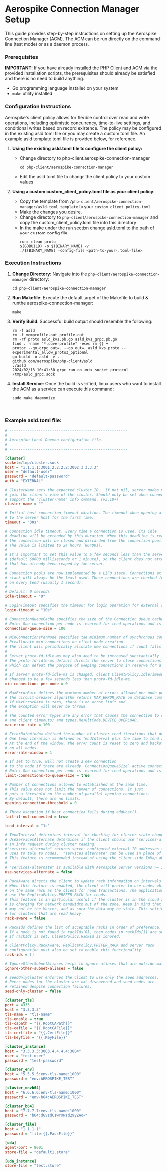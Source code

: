 # Aerospike Connection Manager Setup

This guide provides step-by-step instructions on setting up the Aerospike Connection Manager (ACM).  The ACM can be run directly on the command line (test mode) or as a daemon process. 

### Prerequisites

**IMPORTANT**: If you have already installed the PHP Client and ACM via the provided installation scripts, the prerequisites should already be satisfied and there is no need to build anything.

- Go programming language installed on your system
- `make` utility installed

### Configuration Instructions
Aerospike's client policy allows for flexible control over read and write operations, including optimistic concurrency, time-to-live settings, and conditional writes based on record existence. The policy may be configured in the existing asld.toml file or you may create a custom toml file.  An example asld template toml file is provided below, for reference.

1. **Using the existing asld.toml file to configure the client policy:**
    - Change directory to php-client/aerospike-connection-manager
       ```shell
       cd php-client/aerospike-connection-manager
       ```
    - Edit the asld.toml file to change the client policy to your custom values

2. **Using a custom custom_client_policy.toml file as your client policy**: 
    - Copy the template from `/php-client/aerospike-connection-manager/asld.toml.template` to your `custom_client_policy.toml`
    - Make the changes you desire.
    - Change directory to `php-client/aerospike-connection-manager` and copy the custom_client_policy.toml file into this directory
    - In the make under the run  section change asld.toml to the path of your custom config file.
        ```shell
        run: clean proto
        $(GOBUILD) -o $(BINARY_NAME) -v .
        ./$(BINARY_NAME) -config-file <path-to-your-.toml-file>
        ```

### Execution Instructions

1. **Change Directory**: Navigate into the `php-client/aerospike-connection-manager` directory:
   ```shell
   cd php-client/aerospike-connection-manager
   ```

2. **Run Makefile**: Execute the default target of the Makefile to build & runthe aerospike-connection-manager:
   ```shell
   make
   ```

3. **Verify Build**: Successful build output should resemble the following:
    ```shell
    rm -f asld
    rm -f memprofile.out profile.out
    rm -rf proto asld_kvs.pb.go asld_kvs_grpc.pb.go
    find . -name "*.coverprofile" -exec rm {} +
    protoc --go-grpc_out=. --go_out=. asld_kvs.proto --experimental_allow_proto3_optional
    go build -o asld -v .
    github.com/aerospike/php-client/asld
    ./asld
    2024/02/13 10:41:30 grpc ran on unix socket protocol /tmp/asld_grpc.sock
    ```

4. **Install Service**: Once the build is verified, linux users who want to install the ACM as a service can execute this command:
    ```shell
    sudo make daemonize
    ```
&nbsp;
### Example asld.toml file:
~~~ini 
# -----------------------------------------------------
#
# Aerospike Local Daemon configuration file.
#
# -----------------------------------------------------

[cluster]
socket=/tmp/cluster.sock
host = "1.1.1.1:3001,2.2.2.2:3002,3.3.3.3"
user = "default-user"
password = "default-password"
auth = "EXTERNAL"

# ClusterName sets the expected cluster ID.  If not nil, server nodes must return this cluster ID in order to
# join the client's view of the cluster. Should only be set when connecting to servers that
# support the "cluster-name" info command. (v3.10+)
cluster-name = ""

# Initial host connection timeout duration. The timeout when opening a connection
# to the server host for the first time.
timeout = "30s"

# Connection idle timeout. Every time a connection is used, its idle
# deadline will be extended by this duration. When this deadline is reached,
# the connection will be closed and discarded from the connection pool.
# The value is limited to 24 hours (86400s).
#
# It's important to set this value to a few seconds less than the server's proto-fd-idle-ms
# (default 60000 milliseconds or 1 minute), so the client does not attempt to use a socket
# that has already been reaped by the server.
#
# Connection pools are now implemented by a LIFO stack. Connections at the tail of the
# stack will always be the least used. These connections are checked for IdleTimeout
# on every tend (usually 1 second).
#
# Default: 0 seconds
idle-timeout = "0"

# LoginTimeout specifies the timeout for login operation for external authentication such as LDAP.
login-timeout = "10s"

# ConnectionQueueCache specifies the size of the Connection Queue cache PER NODE.
# Note: One connection per node is reserved for tend operations and is not used for transactions.
connection-queue-size = 100

# MinConnectionsPerNode specifies the minimum number of synchronous connections allowed per server node.
# Preallocate min connections on client node creation.
# The client will periodically allocate new connections if count falls below min connections.
#
# Server proto-fd-idle-ms may also need to be increased substantially if min connections are defined.
# The proto-fd-idle-ms default directs the server to close connections that are idle for 60 seconds
# which can defeat the purpose of keeping connections in reserve for a future burst of activity.
#
# If server proto-fd-idle-ms is changed, client ClientPolicy.IdleTimeout should also be
# changed to be a few seconds less than proto-fd-idle-ms.
min-connections-per-node = 0

# MaxErrorRate defines the maximum number of errors allowed per node per ErrorRateWindow before
# the circuit-breaker algorithm returns MAX_ERROR_RATE on database commands to that node.
# If MaxErrorRate is zero, there is no error limit and
# the exception will never be thrown.
#
# The counted error types are any error that causes the connection to close (socket errors
# and client timeouts) and types.ResultCode.DEVICE_OVERLOAD.
max-error-rate = 100

# ErrorRateWindow defined the number of cluster tend iterations that defines the window for MaxErrorRate.
# One tend iteration is defined as TendInterval plus the time to tend all nodes.
# At the end of the window, the error count is reset to zero and backoff state is removed
# on all nodes.
error-rate-window = 1

# If set to true, will not create a new connection
# to the node if there are already `ConnectionQueueSize` active connections.
# Note: One connection per node is reserved for tend operations and is not used for transactions.
limit-connections-to-queue-size = true

# Number of connections allowed to established at the same time.
# This value does not limit the number of connections. It just
# puts a threshold on the number of parallel opening connections.
# By default, there are no limits.
opening-connection-threshold = 0

# Throw exception if host connection fails during addHost().
fail-if-not-connected = true

tend-interval = "1s"

# TendInterval determines interval for checking for cluster state changes.
# UseServicesAlternate determines if the client should use "services-alternate" instead of "services"
# in info request during cluster tending.
#"services-alternate" returns server configured external IP addresses that client
# uses to talk to nodes.  "services-alternate" can be used in place of providing a client "ipMap".
# This feature is recommended instead of using the client-side IpMap above.
#
# "services-alternate" is available with Aerospike Server versions >= 3.7.1.
use-services-alternate = false

# RackAware directs the client to update rack information on intervals.
# When this feature is enabled, the client will prefer to use nodes which reside
# on the same rack as the client for read transactions. The application should also set the RackId, and
# use the ReplicaPolicy.PREFER_RACK for reads.
# This feature is in particular useful if the cluster is in the cloud and the cloud provider
# is charging for network bandwidth out of the zone. Keep in mind that the node on the same rack
# may not be the Master, and as such the data may be stale. This setting is particularly usable
# for clusters that are read heavy.
rack-aware = false

# RackIds defines the list of acceptable racks in order of preference. Nodes in RackIds[0] are chosen first.
# If a node is not found in rackIds[0], then nodes in rackIds[1] are searched, and so on.
# If rackIds is set, ClientPolicy.RackId is ignored.
#
# ClientPolicy.RackAware, ReplicaPolicy.PREFER_RACK and server rack
# configuration must also be set to enable this functionality.
rack-ids = []

# IgnoreOtherSubnetAliases helps to ignore aliases that are outside main subnet
ignore-other-subnet-aliases = false

# SeedOnlyCluster enforces the client to use only the seed addresses.
# Peers nodes for the cluster are not discovered and seed nodes are
# retained despite connection failures.
seed-only-cluster = false

[cluster_tls]
port = 4333
host = "3.3.3.3"
tls-name = "tls-name"
tls-enable = true
tls-capath = "{{.RootCAPath}}"
tls-cafile = "{{.RootCAFile}}"
tls-certfile = "{{.CertFile}}"
tls-keyfile = "{{.KeyFile}}"

[cluster_instance]
host = "3.3.3.3:3003,4.4.4.4:3004"
user = "test-user"
password = "test-password"

[cluster_env]
host = "5.5.5.5:env-tls-name:1000"
password = "env:AEROSPIKE_TEST"

[cluster_envb64]
host = "6.6.6.6:env-tls-name:1000"
password = "env-b64:AEROSPIKE_TEST"

[cluster_b64]
host = "7.7.7.7:env-tls-name:1000"
password = "b64:dGVzdC1wYXNzd29yZAo="

[cluster_file]
host = "1.1.1.1"
password = "file:{{.PassFile}}"

[uda]
agent-port = 8001
store-file = "default1.store"

[uda_instance]
store-file = "test.store"

~~~
